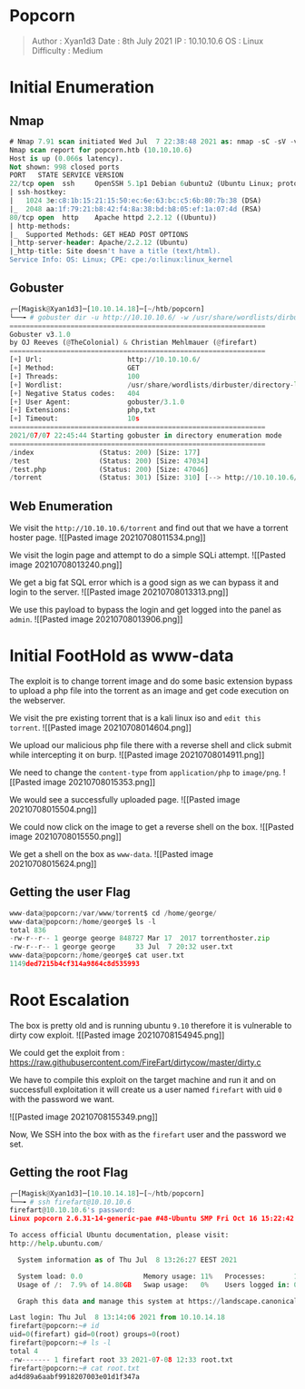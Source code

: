 # Popcorn
>Author : Xyan1d3
>Date : 8th July 2021
>IP : 10.10.10.6
>OS : Linux
>Difficulty : Medium
# Initial Enumeration
## Nmap
```sql
# Nmap 7.91 scan initiated Wed Jul  7 22:38:48 2021 as: nmap -sC -sV -v -oN nmap/popcorn 10.10.10.6
Nmap scan report for popcorn.htb (10.10.10.6)
Host is up (0.066s latency).
Not shown: 998 closed ports
PORT   STATE SERVICE VERSION
22/tcp open  ssh     OpenSSH 5.1p1 Debian 6ubuntu2 (Ubuntu Linux; protocol 2.0)
| ssh-hostkey: 
|   1024 3e:c8:1b:15:21:15:50:ec:6e:63:bc:c5:6b:80:7b:38 (DSA)
|_  2048 aa:1f:79:21:b8:42:f4:8a:38:bd:b8:05:ef:1a:07:4d (RSA)
80/tcp open  http    Apache httpd 2.2.12 ((Ubuntu))
| http-methods: 
|_  Supported Methods: GET HEAD POST OPTIONS
|_http-server-header: Apache/2.2.12 (Ubuntu)
|_http-title: Site doesn't have a title (text/html).
Service Info: OS: Linux; CPE: cpe:/o:linux:linux_kernel
```

## Gobuster
```python
┌─[Magisk@Xyan1d3]─[10.10.14.18]─[~/htb/popcorn]
└──╼ # gobuster dir -u http://10.10.10.6/ -w /usr/share/wordlists/dirbuster/directory-list-2.3-medium.txt -o gobuster.out -t 100 -x php,txt
===============================================================
Gobuster v3.1.0
by OJ Reeves (@TheColonial) & Christian Mehlmauer (@firefart)
===============================================================
[+] Url:                     http://10.10.10.6/
[+] Method:                  GET
[+] Threads:                 100
[+] Wordlist:                /usr/share/wordlists/dirbuster/directory-list-2.3-medium.txt
[+] Negative Status codes:   404
[+] User Agent:              gobuster/3.1.0
[+] Extensions:              php,txt
[+] Timeout:                 10s
===============================================================
2021/07/07 22:45:44 Starting gobuster in directory enumeration mode
===============================================================
/index                (Status: 200) [Size: 177]
/test                 (Status: 200) [Size: 47034]
/test.php             (Status: 200) [Size: 47046]
/torrent              (Status: 301) [Size: 310] [--> http://10.10.10.6/torrent/]
```

## Web Enumeration
We visit the `http://10.10.10.6/torrent` and find out that we have a torrent hoster page.
![[Pasted image 20210708011534.png]]

We visit the login page and attempt to do a simple SQLi attempt.
![[Pasted image 20210708013240.png]]

We get a big fat SQL error which is a good sign as we can bypass it and login to the server.
![[Pasted image 20210708013313.png]]

We use this payload to bypass the login and get logged into the panel as `admin`.
![[Pasted image 20210708013906.png]]

# Initial FootHold as www-data
The exploit is to change torrent image and do some basic extension bypass to upload a php file into the torrent as an image and get code execution on the webserver.

We visit the pre existing torrent that is a kali linux iso and `edit this torrent`.
![[Pasted image 20210708014604.png]]

We upload our malicious php file there with a reverse shell and click submit while intercepting it on burp.
![[Pasted image 20210708014911.png]]

We need to change the `content-type` from `application/php` to `image/png`.
![[Pasted image 20210708015353.png]]

We would see a successfully uploaded page.
![[Pasted image 20210708015504.png]]

We could now click on the image to get a reverse shell on the box.
![[Pasted image 20210708015550.png]]

We get a shell on the box as `www-data`.
![[Pasted image 20210708015624.png]]

## Getting the user Flag
```python
www-data@popcorn:/var/www/torrent$ cd /home/george/
www-data@popcorn:/home/george$ ls -l
total 836
-rw-r--r-- 1 george george 848727 Mar 17  2017 torrenthoster.zip
-rw-r--r-- 1 george george     33 Jul  7 20:32 user.txt
www-data@popcorn:/home/george$ cat user.txt 
1149ded7215b4cf314a9864c8d535993
```

# Root Escalation
The box is pretty old and is running ubuntu `9.10` therefore it is vulnerable to dirty cow exploit.
![[Pasted image 20210708154945.png]]

We could get the exploit from : https://raw.githubusercontent.com/FireFart/dirtycow/master/dirty.c

We have to compile this exploit on the target machine and run it and on successfull exploitation it will create us a user named `firefart` with uid `0` with the password we want.

![[Pasted image 20210708155349.png]]

Now, We SSH into the box with as the `firefart` user and the password we set.

## Getting the root Flag
```python
┌─[Magisk@Xyan1d3]─[10.10.14.18]─[~/htb/popcorn]
└──╼ # ssh firefart@10.10.10.6
firefart@10.10.10.6's password: 
Linux popcorn 2.6.31-14-generic-pae #48-Ubuntu SMP Fri Oct 16 15:22:42 UTC 2009 i686

To access official Ubuntu documentation, please visit:
http://help.ubuntu.com/

  System information as of Thu Jul  8 13:26:27 EEST 2021

  System load: 0.0               Memory usage: 11%   Processes:       118
  Usage of /:  7.9% of 14.80GB   Swap usage:   0%    Users logged in: 0

  Graph this data and manage this system at https://landscape.canonical.com/

Last login: Thu Jul  8 13:14:06 2021 from 10.10.14.18
firefart@popcorn:~# id
uid=0(firefart) gid=0(root) groups=0(root)
firefart@popcorn:~# ls -l
total 4
-rw------- 1 firefart root 33 2021-07-08 12:33 root.txt
firefart@popcorn:~# cat root.txt 
ad4d89a6aabf9918207003e01d1f347a
```
